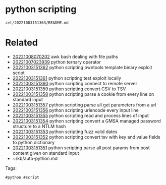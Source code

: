 # python scripting

` zet/20221003151363/README.md `

# Related

- [20221008070202](/zet/20221008070202/README.md) awk bash dealing with file paths
- [20221007023939](/zet/20221007023939/README.md) python ternary operator
- [20221003151362](/zet/20221003151362/README.md) python scripting pwntools template binary exploit script
- [20221003151361](/zet/20221003151361/README.md) python scripting test exploit locally
- [20221003151360](/zet/20221003151360/README.md) python scripting connect to remote server
- [20221003151359](/zet/20221003151359/README.md) python scripting convert CSV to TSV
- [20221003151358](/zet/20221003151358/README.md) python scripting parse a cookie from every line on standard input
- [20221003151357](/zet/20221003151357/README.md) python scripting parse all get parameters from a url
- [20221003151356](/zet/20221003151356/README.md) python scripting urlencode every input line
- [20221003151355](/zet/20221003151355/README.md) python scripting read and process lines of input
- [20221003151354](/zet/20221003151354/README.md) python scripting convert a GMSA managed password structure to a NTLM hash
- [20221003151353](/zet/20221003151353/README.md) python scripting fuzz valid dates
- [20221003151352](/zet/20221003151352/README.md) python scripting convert tsv with key and value fields to python dictionary
- [20221003151351](/zet/20221003151351/README.md) python scripting parse all post params from post content given on standard input
- ~/kb/auto-python.md

Tags:

    #python #script 
